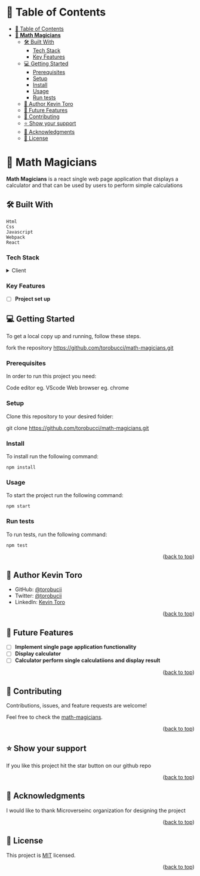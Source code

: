 
<!-- TABLE OF CONTENTS -->

# 📗 Table of Contents

- [📗 Table of Contents](#-table-of-contents)
- [📖 **Math Magicians** ](#-math-magicians-)
  - [🛠 Built With ](#-built-with-)
    - [Tech Stack ](#tech-stack-)
    - [Key Features ](#key-features-)
  - [💻 Getting Started ](#-getting-started-)
    - [Prerequisites](#prerequisites)
    - [Setup](#setup)
    - [Install](#install)
    - [Usage](#usage)
    - [Run tests](#run-tests)
  - [👥 Author Kevin Toro](#-author-kevin-toro)
  - [🔭 Future Features ](#-future-features-)
  - [🤝 Contributing ](#-contributing-)
  - [⭐️ Show your support ](#️-show-your-support-)
  - [🙏 Acknowledgments ](#-acknowledgments-)
  - [📝 License ](#-license-)

<!-- PROJECT DESCRIPTION -->

# 📖 **Math Magicians** <a name="about-project">
</a>

**Math Magicians**  is a react single web page application that displays a calculator and that can be used by users to perform simple calculations

## 🛠 Built With <a name="built-with">
    Html
    Css
    Javascript
    Webpack
    React
</a>

### Tech Stack <a name="tech-stack"></a>

<details>
  <summary>Client</summary>
    <ul>
    <li><a href="https://www.w3schools.com/HTML/default.asp">HTML</a></li>
  </ul>
  <ul>
    <li><a href="https://www.w3schools.com/css/default.asp">CSS</a></li>
  </ul>
  <ul>
    <li><a href="https://www.w3schools.com/javascript/default.asp">Javascript</a></li>
  </ul>
  <ul>
    <li><a href="https://www.w3schools.com/react/default.asp">React</a></li>
  </ul>
</details>
<!-- Features -->

### Key Features <a name="key-features"></a>

- [ ] **Project set up**


<!-- GETTING STARTED -->

## 💻 Getting Started <a name="getting-started"></a>
To get a local copy up and running, follow these steps.

fork the repository https://github.com/torobucci/math-magicians.git

### Prerequisites

In order to run this project you need:

Code editor eg. VScode
Web browser eg. chrome

### Setup

Clone this repository to your desired folder:
  
  git clone  https://github.com/torobucci/math-magicians.git



### Install
To install run the following command:

`npm install `

### Usage

To start the project run the following command:

`npm start `

### Run tests

To run tests, run the following command:

`npm test`    

<p align="right">(<a href="#readme-top">back to top</a>)</p>

<!-- AUTHORS -->

## 👥 Author <a name="authors">Kevin Toro</a>

- GitHub: [@torobucii](https://github.com/torobucii)
- Twitter: [@torobucii](https://twitter.com/@torobucii)
- LinkedIn: [Kevin Toro](https://linkedin.com/in/KevinToro)


<p align="right">(<a href="#readme-top">back to top</a>)</p>

<!-- FUTURE FEATURES -->

## 🔭 Future Features <a name="future-features"></a>

- [ ] **Implement single page application functionality**
- [ ] **Display calculator**
- [ ] **Calculator perform single calculatiions and display result**

<p align="right">(<a href="#readme-top">back to top</a>)</p>

<!-- CONTRIBUTING -->

## 🤝 Contributing <a name="contributing"></a>

Contributions, issues, and feature requests are welcome!

Feel free to check the [math-magicians](https://github.com/torobucci/math-magicians/issues).

<p align="right">(<a href="#readme-top">back to top</a>)</p>

<!-- SUPPORT -->

## ⭐️ Show your support <a name="support"></a>

If you like this project hit the star button on our github repo

<p align="right">(<a href="#readme-top">back to top</a>)</p>

<!-- ACKNOWLEDGEMENTS -->

## 🙏 Acknowledgments <a name="acknowledgements"></a>

I would like to thank Microverseinc organization for designing the project

<p align="right">(<a href="#readme-top">back to top</a>)</p>


<!-- LICENSE -->

## 📝 License <a name="license"></a>

This project is [MIT](https://github.com/torobucci/Portfolio-finish-mobile-version/blob/main/MIT-LICENSE.txt) licensed.
<p align="right">(<a href="#readme-top">back to top</a>)</p>
  
